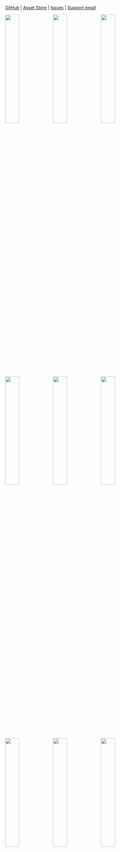 [GitHub](https://github.com/Syomus/ProceduralToolkit) |
[Asset Store](https://www.assetstore.unity3d.com/#!/content/16508) |
[Issues](https://github.com/Syomus/ProceduralToolkit/issues) |
[Support email](mailto:proceduraltoolkit@syomus.com)

<a href="http://syomus.com/ProceduralToolkit/BuildingGenerator">
<img src="http://syomus.com/ProceduralToolkit/screenshot-building-generator.png" width="30%" height="30%"></a>

<a href="http://syomus.com/ProceduralToolkit/ChairGenerator">
<img src="http://syomus.com/ProceduralToolkit/screenshot-chair-generator.png" width="30%" height="30%"></a>

<a href="http://syomus.com/ProceduralToolkit/Boids">
<img src="http://syomus.com/ProceduralToolkit/screenshot-boids.png" width="30%" height="30%"></a>

<a href="http://syomus.com/ProceduralToolkit/LowPolyTerrainGenerator">
<img src="http://syomus.com/ProceduralToolkit/screenshot-low-poly-terrain-generator.png" width="30%" height="30%"></a>

<a href="http://syomus.com/ProceduralToolkit/CellularAutomaton">
<img src="http://syomus.com/ProceduralToolkit/screenshot-cellular-automata.png" width="30%" height="30%"></a>

<a href="http://syomus.com/ProceduralToolkit/Mazes">
<img src="http://syomus.com/ProceduralToolkit/screenshot-mazes.png" width="30%" height="30%"></a>

<a href="http://syomus.com/ProceduralToolkit/Breakout">
<img src="http://syomus.com/ProceduralToolkit/screenshot-breakout.png" width="30%" height="30%"></a>

<a href="http://syomus.com/ProceduralToolkit/CharacterGenerator">
<img src="http://syomus.com/ProceduralToolkit/screenshot-character-generator.gif" width="30%" height="30%"></a>

<a href="http://syomus.com/ProceduralToolkit/Primitives">
<img src="http://syomus.com/ProceduralToolkit/screenshot-primitives.png" width="30%" height="30%"></a>
